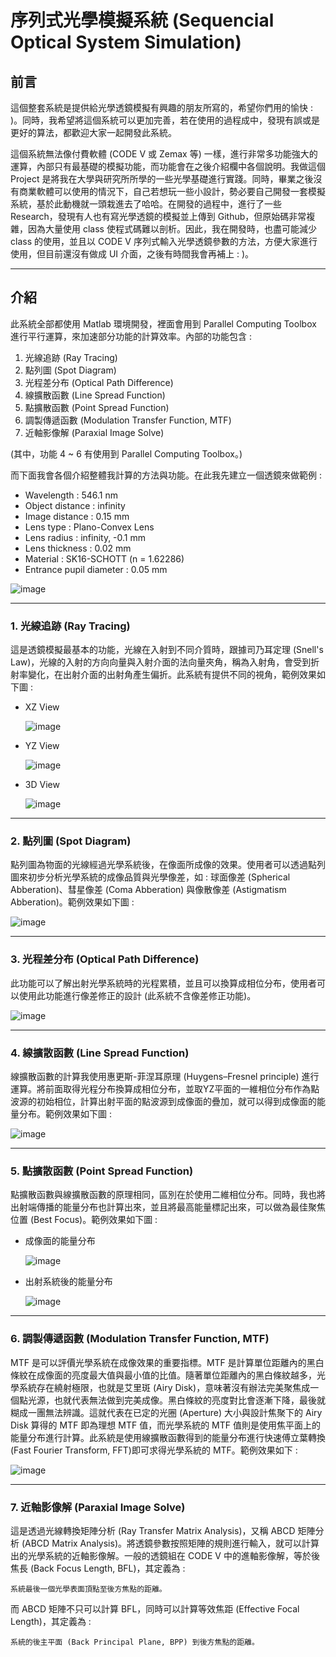 # 序列式光學模擬系統 (Sequencial Optical System Simulation)

## 前言
這個整套系統是提供給光學透鏡模擬有興趣的朋友所寫的，希望你們用的愉快 : )。同時，我希望將這個系統可以更加完善，若在使用的過程成中，發現有誤或是更好的算法，都歡迎大家一起開發此系統。

這個系統無法像付費軟體 (CODE V 或 Zemax 等) 一樣，進行非常多功能強大的運算，內部只有最基礎的模擬功能，而功能會在之後介紹欄中各個說明。我做這個 Project 是將我在大學與研究所所學的一些光學基礎進行實踐。同時，畢業之後沒有商業軟體可以使用的情況下，自己若想玩一些小設計，勢必要自己開發一套模擬系統，基於此動機就一頭栽進去了哈哈。在開發的過程中，進行了一些 Research，發現有人也有寫光學透鏡的模擬並上傳到 Github，但原始碼非常複雜，因為大量使用 class 使程式碼難以剖析。因此，我在開發時，也盡可能減少 class 的使用，並且以 CODE V 序列式輸入光學透鏡參數的方法，方便大家進行使用，但目前還沒有做成 UI 介面，之後有時間我會再補上 : )。

---
## 介紹
此系統全部都使用 Matlab 環境開發，裡面會用到 Parallel Computing Toolbox 進行平行運算，來加速部分功能的計算效率。內部的功能包含 :

1. 光線追跡 (Ray Tracing)
2. 點列圖 (Spot Diagram)
3. 光程差分布 (Optical Path Difference)
4. 線擴散函數 (Line Spread Function)
5. 點擴散函數 (Point Spread Function)
6. 調製傳遞函數 (Modulation Transfer Function, MTF)
7. 近軸影像解 (Paraxial Image Solve)

(其中，功能 4 ~ 6 有使用到 Parallel Computing Toolbox。)

而下面我會各個介紹整體我計算的方法與功能。在此我先建立一個透鏡來做範例 : 

* Wavelength : 546.1 nm
* Object distance : infinity
* Image distance : 0.15 mm
* Lens type : Plano-Convex Lens
* Lens radius : infinity, -0.1 mm
* Lens thickness : 0.02 mm
* Material : SK16-SCHOTT (n = 1.62286)
* Entrance pupil diameter : 0.05 mm

![image](https://github.com/YiChenLai/Sequencial_Optical_System_Simulation/blob/master/image/lens_demo.png)

---
### 1. 光線追跡 (Ray Tracing)
這是透鏡模擬最基本的功能，光線在入射到不同介質時，跟據司乃耳定理 (Snell's Law)，光線的入射的方向向量與入射介面的法向量夾角，稱為入射角，會受到折射率變化，在出射介面的出射角產生偏折。此系統有提供不同的視角，範例效果如下圖 : 

* XZ View
  
  ![image](https://github.com/YiChenLai/Sequencial_Optical_System_Simulation/blob/master/image/lens_view_xz.png)

* YZ View
  
    ![image](https://github.com/YiChenLai/Sequencial_Optical_System_Simulation/blob/master/image/lens_view_yz.png)
  
* 3D View

    ![image](https://github.com/YiChenLai/Sequencial_Optical_System_Simulation/blob/master/image/lens_view_3D.png)

---
### 2. 點列圖 (Spot Diagram)
點列圖為物面的光線經過光學系統後，在像面所成像的效果。使用者可以透過點列圖來初步分析光學系統的成像品質與光學像差，如 : 球面像差 (Spherical Abberation)、彗星像差 (Coma Abberation) 與像散像差 (Astigmatism Abberation)。範例效果如下圖 : 

![image](https://github.com/YiChenLai/Sequencial_Optical_System_Simulation/blob/master/image/spot_diagram.png)

---
### 3. 光程差分布 (Optical Path Difference)
此功能可以了解出射光學系統時的光程累積，並且可以換算成相位分布，使用者可以使用此功能進行像差修正的設計 (此系統不含像差修正功能)。

![image](https://github.com/YiChenLai/Sequencial_Optical_System_Simulation/blob/master/image/optical_path_difference.png)

---
### 4. 線擴散函數 (Line Spread Function)
線擴散函數的計算我使用惠更斯-菲涅耳原理 (Huygens–Fresnel principle) 進行運算。將前面取得光程分布換算成相位分布，並取YZ平面的一維相位分布作為點波源的初始相位，計算出射平面的點波源到成像面的疊加，就可以得到成像面的能量分布。範例效果如下圖 :

![image](https://github.com/YiChenLai/Sequencial_Optical_System_Simulation/blob/master/image/LSF.png)

---
### 5. 點擴散函數 (Point Spread Function)
點擴散函數與線擴散函數的原理相同，區別在於使用二維相位分布。同時，我也將出射端傳播的能量分布也計算出來，並且將最高能量標記出來，可以做為最佳聚焦位置 (Best Focus)。範例效果如下圖 :

* 成像面的能量分布
  
  ![image](https://github.com/YiChenLai/Sequencial_Optical_System_Simulation/blob/master/image/PSF_XY.png)

* 出射系統後的能量分布  
  
  ![image](https://github.com/YiChenLai/Sequencial_Optical_System_Simulation/blob/master/image/PSF_YZ.png)

---
### 6. 調製傳遞函數 (Modulation Transfer Function, MTF)
MTF 是可以評價光學系統在成像效果的重要指標。MTF 是計算單位距離內的黑白條紋在成像面的亮度最大值與最小值的比值。隨著單位距離內的黑白條紋越多，光學系統存在繞射極限，也就是艾里斑 (Airy Disk)，意味著沒有辦法完美聚焦成一個點光源，也就代表無法做到完美成像。黑白條紋的亮度對比會逐漸下降，最後就糊成一團無法辨識。這就代表在已定的光圈 (Aperture) 大小與設計焦聚下的 Airy Disk 算得的 MTF 即為理想 MTF 值，而光學系統的 MTF 值則是使用焦平面上的能量分布進行計算。此系統是使用線擴散函數得到的能量分布進行快速傅立葉轉換 (Fast Fourier Transform, FFT)即可求得光學系統的 MTF。範例效果如下 :

![image](https://github.com/YiChenLai/Sequencial_Optical_System_Simulation/blob/master/image/MTF.png)

---

### 7. 近軸影像解 (Paraxial Image Solve)
這是透過光線轉換矩陣分析 (Ray Transfer Matrix Analysis)，又稱 ABCD 矩陣分析 (ABCD Matrix Analysis)。將透鏡參數按照矩陣的規則進行輸入，就可以計算出的光學系統的近軸影像解。一般的透鏡組在 CODE V 中的進軸影像解，等於後焦長 (Back Focus Length, BFL)，其定義為 : 

    系統最後一個光學表面頂點至後方焦點的距離。

而 ABCD 矩陣不只可以計算 BFL，同時可以計算等效焦距 (Effective Focal Length)，其定義為 : 

    系統的後主平面 (Back Principal Plane, BPP) 到後方焦點的距離。

